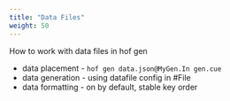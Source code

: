 ```yaml
---
title: "Data Files"
weight: 50
---
```


How to work with data files in hof gen

- data placement - `hof gen data.json@MyGen.In gen.cue`
- data generation - using datafile config in #File
- data formatting - on by default, stable key order
